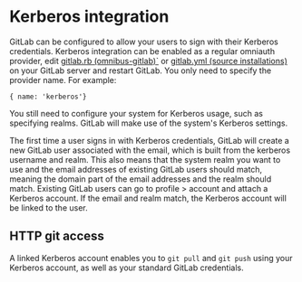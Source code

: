 # Kerberos integration

GitLab can be configured to allow your users to sign with their Kerberos credentials.
Kerberos integration can be enabled as a regular omniauth provider, edit [gitlab.rb (omnibus-gitlab)`](https://gitlab.com/gitlab-org/omnibus-gitlab/blob/master/README.md#omniauth-google-twitter-github-login) or [gitlab.yml (source installations)](https://gitlab.com/gitlab-org/gitlab-ce/blob/master/config/gitlab.yml.example) on your GitLab server and restart GitLab. You only need to specify the provider name. For example:

```
{ name: 'kerberos'}
```

You still need to configure your system for Kerberos usage, such as specifying realms. GitLab will make use of the system's Kerberos settings.

The first time a user signs in with Kerberos credentials, GitLab will create a new GitLab user associated with the email, which is built from the kerberos username and realm. This also means that the system realm you want to use and the email addresses of existing GitLab users should match, meaning the domain part of the email addresses and the realm should match. Existing GitLab users can go to profile > account and attach a Kerberos account. If the email and realm match, the Kerberos account will be linked to the user.

## HTTP git access

A linked Kerberos account enables you to `git pull` and `git push` using your Kerberos account, as well as your standard GitLab credentials.